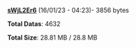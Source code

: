 [**sWjL2Er6**](/data/sWjL2Er6.txt) (16/01/23 - 04:23)- 3856 bytes

**Total Datas**: 4632

**Total Size**: 28.81 MB / 28.8 MB